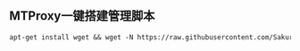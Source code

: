 ## MTProxy一键搭建管理脚本

```markdown
apt-get install wget && wget -N https://raw.githubusercontent.com/Sakura-rua/MTProxy-Bash/master/mtproxy.sh && bash mtproxy.sh
```
